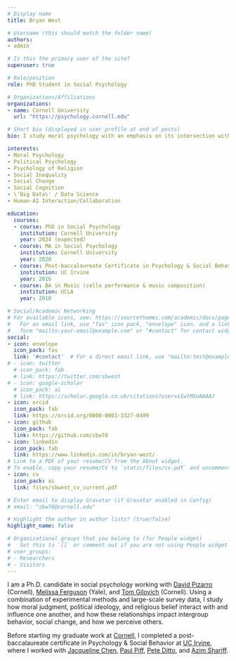 ```yaml
---
# Display name
title: Bryan West

# Username (this should match the folder name)
authors:
- admin

# Is this the primary user of the site?
superuser: true

# Role/position
role: PhD Student in Social Psychology

# Organizations/Affiliations
organizations:
- name: Cornell University
  url: "https://psychology.cornell.edu"

# Short bio (displayed in user profile at end of posts)
bio: I study moral psychology with an emphasis on its intersection with political ideology and religious belief.

interests:
- Moral Psychology
- Political Psychology
- Psychology of Religion
- Social Inequality
- Social Change
- Social Cognition
- \'Big Data\' / Data Science
- Human-AI Interaction/Collaboration

education:
  courses:
  - course: PhD in Social Psychology
    institution: Cornell University
    year: 2024 (expected)
  - course: MA in Social Psychology
    institution: Cornell University
    year: 2020
  - course: Post-baccalaureate Certificate in Psychology & Social Behavior
    institution: UC Irvine
    year: 2016
  - course: BA in Music (cello performance & music composition)
    institution: UCLA
    year: 2010

# Social/Academic Networking
# For available icons, see: https://sourcethemes.com/academic/docs/page-builder/#icons
#   For an email link, use "fas" icon pack, "envelope" icon, and a link in the
#   form "mailto:your-email@example.com" or "#contact" for contact widget.
social:
- icon: envelope
  icon_pack: fas
  link: '#contact'  # For a direct email link, use "mailto:test@example.org".
# - icon: twitter
  # icon_pack: fab
  # link: https://twitter.com/sbwest
# - icon: google-scholar
  # icon_pack: ai
  # link: https://scholar.google.co.uk/citations?user=sIwtMXoAAAAJ
- icon: orcid
  icon_pack: fab
  link: https://orcid.org/0000-0003-3327-0499
- icon: github
  icon_pack: fab
  link: https://github.com/sbw78
- icon: linkedin
  icon_pack: fab
  link: https://www.linkedin.com/in/bryan-west/
# Link to a PDF of your resume/CV from the About widget.
# To enable, copy your resume/CV to `static/files/cv.pdf` and uncomment the lines below.
- icon: cv
  icon_pack: ai
  link: files/sbwest_cv_current.pdf

# Enter email to display Gravatar (if Gravatar enabled in Config)
# email: "sbw78@cornell.edu"

# Highlight the author in author lists? (true/false)
highlight_name: false

# Organizational groups that you belong to (for People widget)
#   Set this to `[]` or comment out if you are not using People widget.
# user_groups:
# - Researchers
# - Visitors
---
```


I am a Ph.D. candidate in social psychology working with [David Pizarro](http://www.peezer.net/) (Cornell), [Melissa Ferguson](http://melissaferguson.squarespace.com/) (Yale), and [Tom Gilovich](http://blogs.cornell.edu/tgilovich/) (Cornell). Using a combination of experimental methods and large-scale survey data, I study how moral judgment, political ideology, and religious belief interact with and influence one another, and how these relationships impact intergroup behavior, social change, and how we perceive others.

Before starting my graduate work at [Cornell](https://psychology.cornell.edu/), I completed a post-baccalaureate certificate in Psychology & Social Behavior at [UC Irvine](https://ps.soceco.uci.edu/), where I worked with [Jacqueline Chen](https://jacquelinemchen.wixsite.com/sciplab), [Paul Piff](https://paulpiff.wixsite.com/meshlab), [Pete Ditto](https://sites.uci.edu/peterdittolab/), and [Azim Shariff](https://sharifflab.com/).
